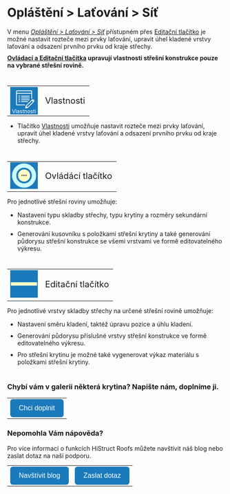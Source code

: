 # Opláštění > Laťování > Síť

V menu <u><i>Opláštění > Laťování > Síť</i></u> přístupném přes <u>Editační tlačítko</u> je možné nastavit rozteče mezi prvky laťování, upravit úhel kladené vrstvy laťování a odsazení prvního prvku od kraje střechy.

<b><u>Ovládací a Editační tlačítka</u> upravují vlastnosti střešní konstrukce pouze na vybrané střešní rovině.</b>
<style>
h2{
  border-bottom: none;
  margin-top: 10px;
  margin-bottom: 0px;
}
p{
  border-bottom: none;
  margin-top: 10px;
  margin-bottom: 10px;
}
</style>

#
<table>
  <tr>
    <td>
      <div style="position: relative; width: 64px; height: 64px;">
        <img src="img/EditPropertiesIcon64x64.png" alt="EditPropertiesIcon64x64.png" width="64" height="64">
      <div style="position: absolute; bottom: 0; width: 100%; background: none; color: white; font-size: 12px; text-align: center;">
      Vlastnosti
      </div>
      </div>
    </td>
    <td style="vertical-align: middle; font-size: 20px;">
      Vlastnosti
    </td>
  </tr>
</table>

* Tlačítko <u>Vlastnosti</u> umožňuje nastavit rozteče mezi prvky laťování, upravit úhel kladené vrstvy laťování a odsazení prvního prvku od kraje střechy.

#
<table>
  <tr>
    <td><img src="img/ControlButton.png" alt="ControlButton.png" width="64"></td>
    <td style="vertical-align: middle; font-size: 20px;">Ovládácí tlačítko</td>
  </tr> 
  </table>

Pro jednotlivé střešní roviny umožňuje:
- Nastavení typu skladby střechy, typu krytiny a rozměry sekundární konstrukce. 

- Generování kusovníku s položkami střešní krytiny a také generování půdorysu střešní konstrukce se všemi vrstvami ve formě editovatelného výkresu.
#
<table>
  <tr>
    <td><img src="img/EditButton.png" alt="EditButton.png" width="64"></td>
    <td style="vertical-align: middle; font-size: 20px;">Editační tlačítko</td>
  </tr> 
  </table>

Pro jednotlivé vrstvy skladby střechy na určené střešní rovině umožňuje:

- Nastavení směru kladení, taktéž úpravu pozice a úhlu kladení.

- Generování půdorysu příslušné vrstvy střešní konstrukce ve formě editovatelného výkresu.

- Pro střešní krytinu je možné také vygenerovat výkaz materiálu s položkami střešní krytiny.
#

<style>
    .btn {
      margin-top: 0px;
      padding: 12px 20px;
      background-color: rgb(27,122,187);
      color: white;
      border: none;
      border-radius: 6px;
      cursor: pointer;
      font-size: 16px;
    }
    .btn:hover {
      background-color: rgb(20,90,140);
</style>

### Chybí vám v galerii některá krytina? Napište nám, doplníme ji.
<table>
  <tr>
    <td>
      <a href="mailto:jiri.podval@histruct.com?subject=Dotaz na HiStruct konfigurátor budov">
        <button class="btn">
        Chci doplnit
        </button>
      </a>
    </td>
  </tr>
</table>

### Nepomohla Vám nápověda?
Pro více informací o funkcích HiStruct Roofs můžete navštívit náš blog nebo zaslat dotaz na naší podporu. 
<table>
  <tr>
    <td>
      <a href="https://docs.histruct.com/cs/"> 
        <button class="btn">
        Navštívit blog
        </button>
      </a>
    </td>
    <td>
      <a href="mailto:support@histruct.com?subject=Dotaz na Support HiStruct">
         <button class="btn">
         Zaslat dotaz
         </button>
      </a>
    </td>
  </tr>
</table>
